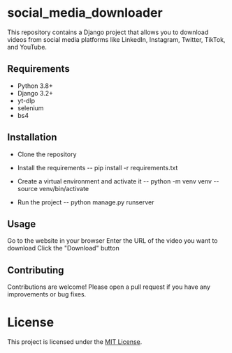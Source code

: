 # social_media_downloader
This repository contains a Django project that allows you to download videos from social media platforms like LinkedIn, Instagram, Twitter, TikTok, and YouTube.

## Requirements
  - Python 3.8+
  - Django 3.2+
  - yt-dlp
  - selenium
  - bs4

## Installation
  - Clone the repository
  - Install the requirements
    -- pip install -r requirements.txt
    
  - Create a virtual environment and activate it
    -- python -m venv venv
    -- source venv/bin/activate

  - Run the project
    -- python manage.py runserver

## Usage
  Go to the website in your browser
  Enter the URL of the video you want to download
  Click the "Download" button

## Contributing
  Contributions are welcome! Please open a pull request if you have any improvements or bug fixes.

# License
  This project is licensed under the [MIT License](https://opensource.org/licenses/MIT).

    

  
